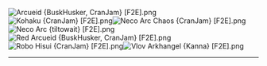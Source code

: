 ![Arcueid {BuskHusker, CranJam} [F2E].png](https://raw.githubusercontent.com/Klokinator/FE-Repo/main/Portrait%20Repository/Non-FE%20Properties/Melty%20Blood/Arcueid%20%7BBuskHusker,%20CranJam%7D%20%5BF2E%5D.png "Arcueid {BuskHusker, CranJam} [F2E].png")![Kohaku {CranJam} [F2E].png](https://raw.githubusercontent.com/Klokinator/FE-Repo/main/Portrait%20Repository/Non-FE%20Properties/Melty%20Blood/Kohaku%20%7BCranJam%7D%20%5BF2E%5D.png "Kohaku {CranJam} [F2E].png")![Neco Arc Chaos {CranJam} [F2E].png](https://raw.githubusercontent.com/Klokinator/FE-Repo/main/Portrait%20Repository/Non-FE%20Properties/Melty%20Blood/Neco%20Arc%20Chaos%20%7BCranJam%7D%20%5BF2E%5D.png "Neco Arc Chaos {CranJam} [F2E].png")![Neco Arc {tiltowait} [F2E].png](https://raw.githubusercontent.com/Klokinator/FE-Repo/main/Portrait%20Repository/Non-FE%20Properties/Melty%20Blood/Neco%20Arc%20%7Btiltowait%7D%20%5BF2E%5D.png "Neco Arc {tiltowait} [F2E].png")![Red Arcueid {BuskHusker, CranJam} [F2E].png](https://raw.githubusercontent.com/Klokinator/FE-Repo/main/Portrait%20Repository/Non-FE%20Properties/Melty%20Blood/Red%20Arcueid%20%7BBuskHusker,%20CranJam%7D%20%5BF2E%5D.png "Red Arcueid {BuskHusker, CranJam} [F2E].png")![Robo Hisui {CranJam} [F2E].png](https://raw.githubusercontent.com/Klokinator/FE-Repo/main/Portrait%20Repository/Non-FE%20Properties/Melty%20Blood/Robo%20Hisui%20%7BCranJam%7D%20%5BF2E%5D.png "Robo Hisui {CranJam} [F2E].png")![Vlov Arkhangel {Kanna} [F2E].png](https://raw.githubusercontent.com/Klokinator/FE-Repo/main/Portrait%20Repository/Non-FE%20Properties/Melty%20Blood/Vlov%20Arkhangel%20%7BKanna%7D%20%5BF2E%5D.png "Vlov Arkhangel {Kanna} [F2E].png")



----

